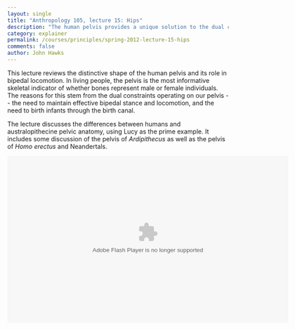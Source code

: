 ```yaml
---
layout: single 
title: "Anthropology 105, lecture 15: Hips" 
description: "The human pelvis provides a unique solution to the dual constraints of bipedality and birth." 
category: explainer
permalink: /courses/principles/spring-2012-lecture-15-hips
comments: false 
author: John Hawks 
---
```


This lecture reviews the distinctive shape of the human pelvis and its role in bipedal locomotion. In living people, the pelvis is the most informative skeletal indicator of whether bones represent male or female individuals. The reasons for this stem from the dual constraints operating on our pelvis -- the need to maintain effective bipedal stance and locomotion, and the need to birth infants through the birth canal. 

The lecture discusses the differences between humans and australopithecine pelvic anatomy, using Lucy as the prime example. It includes some discussion of the pelvis of <em>Ardipithecus</em> as well as the pelvis of <em>Homo erectus</em> and Neandertals. 

<div class="middle-picture">

<object classid='clsid:D27CDB6E-AE6D-11cf-96B8-444553540000' width='640' height='379' id='single1' name='single1'>
	<param name='movie' value='http://johnhawks.net/graphics/player.swf'>
	<param name='allowfullscreen' value='true'>
	<param name='allowscriptaccess' value='always'>
	<param name='wmode' value='transparent'>
	<param name='flashvars' value='file=Anthropology_105_2012-03-21_154916.m4v&streamer=rtmp://lcstreamer.doit.wisc.edu/lectures/&autostart=false&stretching=fill'>
<embed
	type='application/x-shockwave-flash'
	id='single2'
	name='single2'
	src='http://johnhawks.net/graphics/player.swf'
	width='640'
	height='379'
	bgcolor='undefined'
	allowscriptaccess='always'
	allowfullscreen='true'
	wmode='transparent'
	flashvars='file=Anthropology_105_2012-03-21_154916.m4v&streamer=rtmp://lcstreamer.doit.wisc.edu/lectures/&autostart=false&stretching=fill'/>
</object>

</div>

